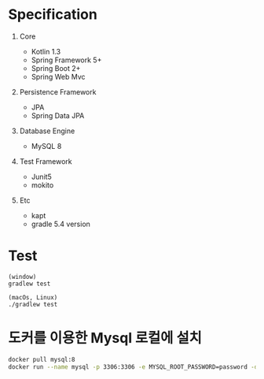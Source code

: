 # Specification

1. Core
   - Kotlin 1.3
   - Spring Framework 5+
   - Spring Boot 2+
   - Spring Web Mvc

2. Persistence Framework
   - JPA
   - Spring Data JPA

3. Database Engine
   - MySQL 8

4. Test Framework
   - Junit5
   - mokito

5. Etc
   - kapt
   - gradle 5.4 version


# Test
```
(window)
gradlew test

(macOs, Linux)
./gradlew test
```


# 도커를 이용한 Mysql 로컬에 설치

```bash
docker pull mysql:8
docker run --name mysql -p 3306:3306 -e MYSQL_ROOT_PASSWORD=password -d mysql:8
```
